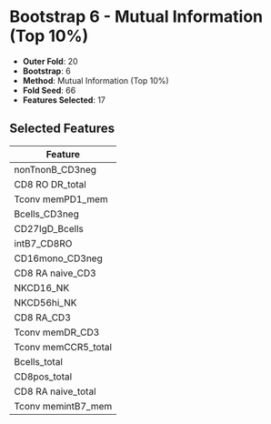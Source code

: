 # Bootstrap 6 - Mutual Information (Top 10%)

- **Outer Fold**: 20
- **Bootstrap**: 6
- **Method**: Mutual Information (Top 10%)
- **Fold Seed**: 66
- **Features Selected**: 17

## Selected Features

| Feature |
|---------|
| nonTnonB_CD3neg |
| CD8 RO DR_total |
| Tconv memPD1_mem |
| Bcells_CD3neg |
| CD27IgD_Bcells |
| intB7_CD8RO |
| CD16mono_CD3neg |
| CD8 RA naive_CD3 |
| NKCD16_NK |
| NKCD56hi_NK |
| CD8 RA_CD3 |
| Tconv memDR_CD3 |
| Tconv memCCR5_total |
| Bcells_total |
| CD8pos_total |
| CD8 RA naive_total |
| Tconv memintB7_mem |
